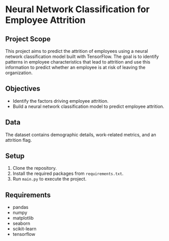 # Neural Network Classification for Employee Attrition

## Project Scope

This project aims to predict the attrition of employees using a neural network classification model built with TensorFlow. The goal is to identify patterns in employee characteristics that lead to attrition and use this information to predict whether an employee is at risk of leaving the organization.

## Objectives

- Identify the factors driving employee attrition.
- Build a neural network classification model to predict employee attrition.

## Data

The dataset contains demographic details, work-related metrics, and an attrition flag.

## Setup

1. Clone the repository.
2. Install the required packages from `requirements.txt`.
3. Run `main.py` to execute the project.

## Requirements

- pandas
- numpy
- matplotlib
- seaborn
- scikit-learn
- tensorflow
